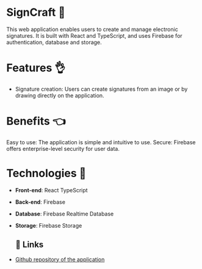# SignCraft 💫

This web application enables users to create and manage electronic signatures. It is built with React and TypeScript, and uses Firebase for authentication, database and storage.

# Features 👌

- Signature creation: Users can create signatures from an image or by drawing directly on the application.

# Benefits 👈

Easy to use: The application is simple and intuitive to use.
Secure: Firebase offers enterprise-level security for user data.

# Technologies 🚀

- **Front-end**: React TypeScript
- **Back-end**: Firebase
- **Database**: Firebase Realtime Database
- **Storage**: Firebase Storage

  ## 🔗 Links
- [Github repository of the application](https://github.com/SignCraft2024/signcraft)

